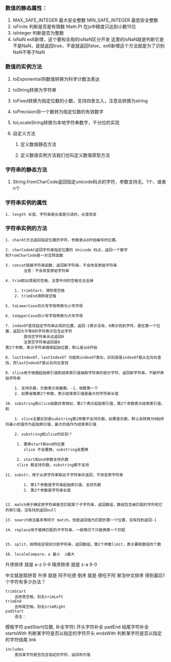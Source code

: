 ### 数值的静态属性：

1. MAX_SAFE_INTEGER  最大安全整数
   MIN_SAFE_INTEGER 最低安全整数
2. isFinite 判断是否是有限数
   	Math.PI 在js中精度只达到小数15位
3. isInteger 判断是否为整数
4. isNaN es6新增，这个要和全局的isNaN区分开发
   这里的isNaN就是判断它是不是NaN，是就返回true，不是就返回false，es6新增这个方法就是为了识别NaN不等于NaN	

### 数值的实例方法

1. toExponential将数值转换为科学计数法表达

2. toString转换为字符串	

3. toFixed转换为指定位数的小数，支持四舍五入，注意会转换为string

4. toPrecision将一个数转为指定位数的有效数字	

5. toLocaleString转换为本地字符串数字，千分位的实现

6. 自定义方法
    1. 定义数值静态方法

    2. 定义数值实例方法我们也叫定义数值原型方法

       



### 字符串的静态方法

  1. String.fromCharCode返回指定unicode码点的字符，参数支持无、1个、或者n个

     

### 字符串实例的属性

	1. length 长度，字符串是长度是只读的，长度改变

### 字符串实例的方法

	1. charAt方法返回指定位置的字符，参数是从0开始编号的位置。	

	2. charCodeAt返回字符串指定位置的 Unicode 码点，返回一个数字
    和fromCharCode是一对互转函数

	3. concat链接字符串函数，返回新字符串，不会改变原始字符串
    		注意：不会改变原始字符串

	4. trim取出首尾的空格，注意中间的空格无法去掉

    	1. trimStart，清除首空格
    	2. trimEnd清除尾空格

	5. toLowerCase将大写字母转换为小写字母

	6. toUpperCase将小写字母转换为大写字母

	7. indexOf查找指定字符串出现的位置，返回-1表示没有，0表示找到字符，是在第一个位置，返回大于等0的字符表示包含此字符
            查找空字符串永远返回0
    		注意空字符串返回是0
    第2个参数，表示字符串搜索起始位置，默认是从0开始

	8. lastIndexOf，lastIndexOf 功能和indexOf类似，区别就是indexOf是从左向右查找，而lastIndexOf是从右向左查找

	9. slice用于根据起始索引值和结束索引值抽取字符串的部分字符，返回新字符串，不破坏原始字符串

    	1. 支持负数，负数表示倒着数，-1，倒数第一个
    	2. 如果省略第2个参数，表示结束索引值是最大的字符串长度		

	10. substring和slice函数非常相似，第1个表示起始索引值，第2个参数表示结束索引值，和

     	1. slice主要区别是substring第2参数不支持负数，如果是负数，默认会转换为0始终将最小的值作为起始索引值，最大的值作为结束索引值

     	2. substring和slice的区别？

         1. 置换start和end的位置
            slice 不会置换，substring会置换

         2. start和end参数支持负数
         slice 都支持负数，substring都不支持

	11. substr，用于从原字符串取出子字符串并返回，不改变原字符串

     		1. 第1个参数是字符串起始索引值，支持负数			
     		2. 第2个参数是字符串长度
          		

	12. match用于确定原字符串是否匹配某个子字符串，返回数组，数组包含被匹配的字符和它的索引值，没有找到返回null

	13. search用法基本等同于 match，但是返回值为匹配的第一个位置，没有找到返回-1

	14. replace用于替换匹配的子字符串，一般情况下只替换第一个匹配
     		

	15. split，按照给定规则分割字符串，返回数组，第2个参数limit，表示要取数组的个数

	16. localeCompare，a 最小  z最大

升序排序   就是  a-z         0-9
降序排序  就是   z-a         9-0

中文就是取拼音
升序        就是      阿不吃德
倒序        就是      德吃不阿
		冒泡中文排序
	得到最后1个字符有多少办法？
		
	trimStart
		去除首空格，别名trimLeft
	trimEnd
		去除尾空格，别名trimRight
	padStart
		语法：

模板字符.padStart(位数, 补全字符)
		开头字符补全
	padEnd
		结尾字符补全
	startsWith
		判断某字符是否以指定的字符开头
	endsWith
		判断某字符是否以指定的字符结尾
	link
		
	includes
		查找某字符是否包含指定的字符，返回布尔值
